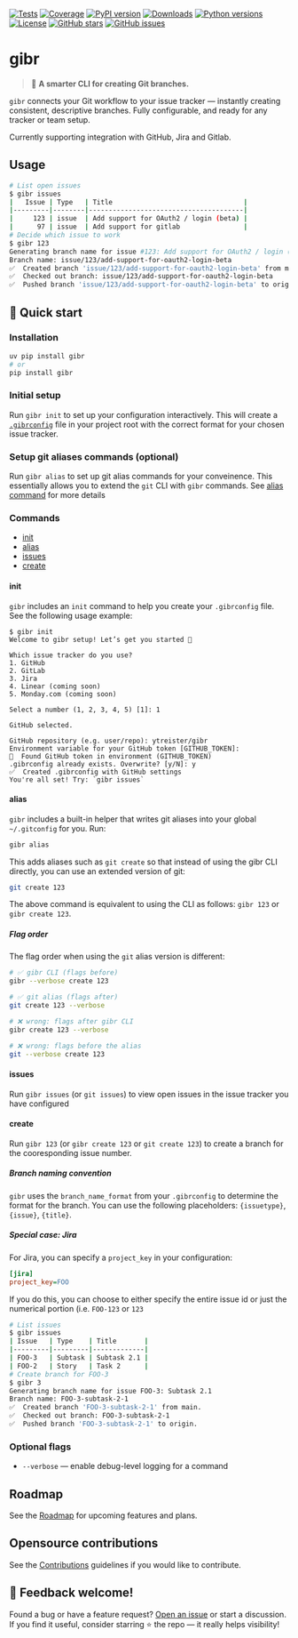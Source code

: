 [![Tests](https://github.com/ytreister/gibr/actions/workflows/test.yml/badge.svg)](https://github.com/ytreister/gibr/actions/workflows/test.yml)
[![Coverage](https://codecov.io/gh/ytreister/gibr/branch/main/graph/badge.svg)](https://codecov.io/gh/ytreister/gibr)
[![PyPI version](https://img.shields.io/pypi/v/gibr.svg)](https://pypi.org/project/gibr/)
[![Downloads](https://img.shields.io/pypi/dm/gibr.svg)](https://pypi.org/project/gibr/)
[![Python versions](https://img.shields.io/pypi/pyversions/gibr.svg)](https://pypi.org/project/gibr/)
[![License](https://img.shields.io/github/license/ytreister/gibr.svg)](https://github.com/ytreister/gibr/blob/main/LICENSE)
[![GitHub stars](https://img.shields.io/github/stars/ytreister/gibr.svg)](https://github.com/ytreister/gibr/stargazers)
[![GitHub issues](https://img.shields.io/github/issues/ytreister/gibr.svg)](https://github.com/ytreister/gibr/issues)


# gibr
> 🧩 **A smarter CLI for creating Git branches.**

`gibr` connects your Git workflow to your issue tracker — instantly creating consistent, descriptive branches.
Fully configurable, and ready for any tracker or team setup.

Currently supporting integration with GitHub, Jira and Gitlab.

## Usage
```bash
# List open issues
$ gibr issues
|   Issue | Type   | Title                                 |
|---------|--------|---------------------------------------|
|     123 | issue  | Add support for OAuth2 / login (beta) |
|      97 | issue  | Add support for gitlab                |
# Decide which issue to work
$ gibr 123
Generating branch name for issue #123: Add support for OAuth2 / login (beta)
Branch name: issue/123/add-support-for-oauth2-login-beta
✅  Created branch 'issue/123/add-support-for-oauth2-login-beta' from main.
✅  Checked out branch: issue/123/add-support-for-oauth2-login-beta
✅  Pushed branch 'issue/123/add-support-for-oauth2-login-beta' to origin.
```

## 🚀 Quick start
### Installation
```bash
uv pip install gibr
# or
pip install gibr
```
### Initial setup
Run `gibr init` to set up your configuration interactively. This will create a [`.gibrconfig`](#branch-naming-convention) file in your project root with the correct format for your chosen issue tracker.
### Setup git aliases commands (optional)
Run `gibr alias` to set up git alias commands for your conveinence. This essentially allows you to extend the `git` CLI with `gibr` commands. See [alias command](#alias) for more details

### Commands
- [init](#init)
- [alias](#alias)
- [issues](#issues)
- [create](#create)

#### init
`gibr` includes an `init` command to help you create your `.gibrconfig` file. See the following usage example:
```
$ gibr init
Welcome to gibr setup! Let’s get you started 🚀

Which issue tracker do you use?
1. GitHub
2. GitLab
3. Jira
4. Linear (coming soon)
5. Monday.com (coming soon)

Select a number (1, 2, 3, 4, 5) [1]: 1

GitHub selected.

GitHub repository (e.g. user/repo): ytreister/gibr
Environment variable for your GitHub token [GITHUB_TOKEN]:
🎉  Found GitHub token in environment (GITHUB_TOKEN)
.gibrconfig already exists. Overwrite? [y/N]: y
✅  Created .gibrconfig with GitHub settings
You're all set! Try: `gibr issues`
```

#### alias
`gibr` includes a built-in helper that writes git aliases into your global
`~/.gitconfig` for you. Run:

```bash
gibr alias
```

This adds aliases such as `git create` so that instead of using the gibr CLI directly, you can use an extended version of git:

```bash
git create 123
```

The above command is equivalent to using the CLI as follows: `gibr 123` or
`gibr create 123`.

##### Flag order

The flag order when using the `git` alias version is different:

```bash
# ✅ gibr CLI (flags before)
gibr --verbose create 123

# ✅ git alias (flags after)
git create 123 --verbose

# ❌ wrong: flags after gibr CLI
gibr create 123 --verbose 

# ❌ wrong: flags before the alias
git --verbose create 123
```

#### issues
Run `gibr issues` (or `git issues`) to view open issues in the issue tracker you have configured
#### create
Run `gibr 123` (or `gibr create 123` or `git create 123`) to create a branch for the cooresponding issue number.
##### Branch naming convention
`gibr` uses the `branch_name_format` from your `.gibrconfig` to determine the format for the branch.
You can use the following placeholders: `{issuetype}`, `{issue}`, `{title}`.
##### Special case: Jira
For Jira, you can specify a `project_key` in your configuration:
```ini
[jira]
project_key=FOO
```
If you do this, you can choose to either specify the entire issue id or just the numerical portion (i.e. `FOO-123` or `123`
```bash
# List issues
$ gibr issues
| Issue   | Type    | Title       |
|---------|---------|-------------|
| FOO-3   | Subtask | Subtask 2.1 |
| FOO-2   | Story   | Task 2      |
# Create branch for FOO-3
$ gibr 3
Generating branch name for issue FOO-3: Subtask 2.1
Branch name: FOO-3-subtask-2-1
✅  Created branch 'FOO-3-subtask-2-1' from main.
✅  Checked out branch: FOO-3-subtask-2-1
✅  Pushed branch 'FOO-3-subtask-2-1' to origin.
```
### Optional flags
- `--verbose` — enable debug-level logging for a command

## Roadmap
See the [Roadmap](ROADMAP.md) for upcoming features and plans.

## Opensource contributions
See the [Contributions](CONTRIBUTIONS.md) guidelines if you would like to contribute.

## 💬 Feedback welcome!
Found a bug or have a feature request? [Open an issue](https://github.com/ytreister/gibr/issues) or start a discussion.  
If you find it useful, consider starring ⭐️ the repo — it really helps visibility!
